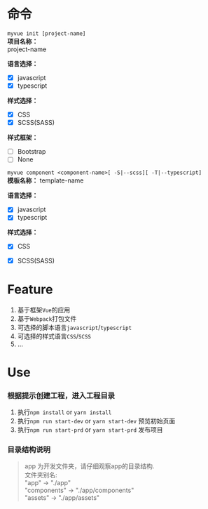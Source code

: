 # 命令
`myvue init [project-name]`  
**项目名称：**  
project-name  

**语言选择：**
- [x] javascript
- [x] typescript  

**样式选择：**
- [x] CSS
- [x] SCSS(SASS)  

**样式框架：**
- [ ] Bootstrap
- [ ] None 

`myvue component <component-name>[ -S|--scss][ -T|--typescript]`  
**模板名称：**
template-name   

**语言选择：**
- [x] javascript
- [x] typescript  

**样式选择：**
- [x] CSS
- [x] SCSS(SASS)  


# Feature
1. 基于框架`Vue`的应用
2. 基于`Webpack`打包文件
3. 可选择的脚本语言`javascript`/`typescript`
4. 可选择的样式语言`CSS`/`SCSS`
5. ...

# Use
### 根据提示创建工程，进入工程目录
1. 执行`npm install` or `yarn install`
2. 执行`npm run start-dev` or `yarn start-dev` 预览初始页面
3. 执行`npm run start-prd` or `yarn start-prd` 发布项目
### 目录结构说明
>app 为开发文件夹，请仔细观察app的目录结构.  
文件夹别名:  
"app" -> "./app"  
"components" -> "./app/components"  
"assets" -> "./app/assets" 


